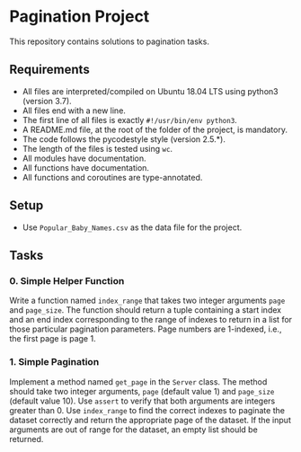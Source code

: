# Pagination Project

This repository contains solutions to pagination tasks.

## Requirements
- All files are interpreted/compiled on Ubuntu 18.04 LTS using python3 (version 3.7).
- All files end with a new line.
- The first line of all files is exactly `#!/usr/bin/env python3`.
- A README.md file, at the root of the folder of the project, is mandatory.
- The code follows the pycodestyle style (version 2.5.*).
- The length of the files is tested using `wc`.
- All modules have documentation.
- All functions have documentation.
- All functions and coroutines are type-annotated.

## Setup
- Use `Popular_Baby_Names.csv` as the data file for the project.

## Tasks
### 0. Simple Helper Function
Write a function named `index_range` that takes two integer arguments `page` and `page_size`.
The function should return a tuple containing a start index and an end index corresponding to the range of indexes to return in a list for those particular pagination parameters.
Page numbers are 1-indexed, i.e., the first page is page 1.

### 1. Simple Pagination
Implement a method named `get_page` in the `Server` class.
The method should take two integer arguments, `page` (default value 1) and `page_size` (default value 10).
Use `assert` to verify that both arguments are integers greater than 0.
Use `index_range` to find the correct indexes to paginate the dataset correctly and return the appropriate page of the dataset.
If the input arguments are out of range for the dataset, an empty list should be returned.

